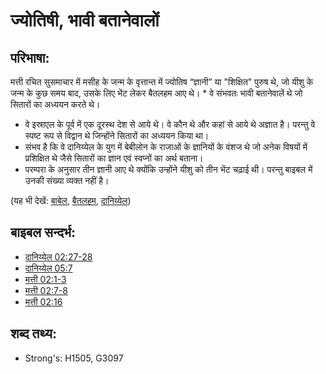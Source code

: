 # ज्योतिषी, भावी बतानेवालों #

## परिभाषा: ##

मत्ती रचित सुसमाचार में मसीह के जन्म के वृत्तान्त में ज्योतिष “ज्ञानी” या "शिक्षित" पुरुष थे, जो यीशु के जन्म के कुछ समय बाद, उसके लिए भेंट लेकर बैतलहम आए थे। * वे संभवतः भावी बतानेवालें थे जो सितारों का अध्ययन करते थे।

* वे इस्राएल के पूर्व में एक दूरस्थ देश से आये थे। वे कौन थे और कहां से आये थे अज्ञात है। परन्तु वे स्पष्ट रूप से विद्वान थे जिन्होंने सितारों का अध्ययन किया था।
* संभव है कि वे दानिय्येल के युग में बेबीलोन के राजाओं के ज्ञानियों के वंशज थे जो अनेक विषयों में प्रशिक्षित थे जैसे सितारों का ज्ञान एवं स्वप्नों का अर्थ बताना।
* परम्परा के अनुसार तीन ज्ञानी आए थे क्योंकि उन्होंने यीशु को तीन भेंट चढ़ाई थी। परन्तु बाइबल में उनकी संख्या व्यक्त नहीं है।

(यह भी देखें: [बाबेल](../names/babylon.md), [बैतलहम](../names/bethlehem.md), [दानिय्येल](../names/daniel.md))

## बाइबल सन्दर्भ: ##

* [दानिय्येल 02:27-28](rc://en/tn/help/dan/02/27)
* [दानिय्येल 05:7](rc://en/tn/help/dan/05/07)
* [मत्ती 02:1-3](rc://en/tn/help/mat/02/01)
* [मत्ती 02:7-8](rc://en/tn/help/mat/02/07)
* [मत्ती 02:16](rc://en/tn/help/mat/02/16)

## शब्द तथ्य: ##

* Strong's: H1505, G3097
